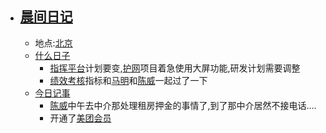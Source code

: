 - ## [晨间日记](<晨间日记.md>)
    - 地点:[北京](<北京.md>)
    - [什么日子](<什么日子.md>)
        - [指挥平台](<指挥平台.md>)计划要变,[护网](<护网.md>)项目着急使用大屏功能,研发计划需要调整
        - [绩效考核](<绩效考核.md>)指标和[马明](<马明.md>)和[陈威](<陈威.md>)一起过了一下
    - [今日记事](<今日记事.md>)
        - [陈威](<陈威.md>)中午去中介那处理租房押金的事情了,到了那中介居然不接电话....
        - 开通了[美团](<美团.md>)[会员](<会员.md>)
